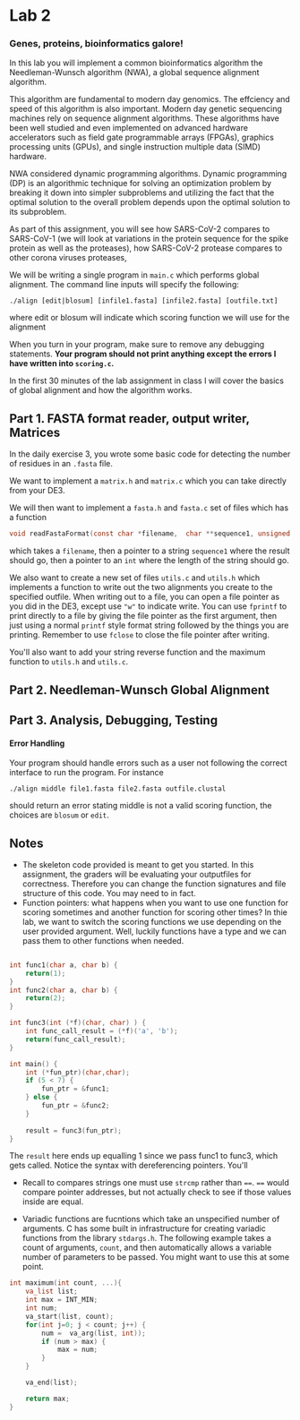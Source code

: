 # Lab 2
### Genes, proteins, bioinformatics galore!

In this lab you will implement a common bioinformatics algorithm
the Needleman-Wunsch algorithm (NWA), a global sequence alignment algorithm.

This algorithm are fundamental to modern day genomics. The effciency and speed
of this algorithm is also important. Modern day genetic sequencing machines rely
on sequence alignment algorithms. These algorithms have been well studied and
even implemented on advanced hardware accelerators such as field gate programmable arrays
(FPGAs), graphics processing units (GPUs), and single instruction multiple data (SIMD) hardware.

NWA considered dynamic programming algorithms. Dynamic programming (DP) is an
algorithmic technique for solving an optimization problem by breaking it down into simpler
subproblems and utilizing the fact that the optimal solution to the overall problem depends
upon the optimal solution to its subproblem.

As part of this assignment, you will see how SARS-CoV-2 compares to SARS-CoV-1 (we will
look at variations in the protein sequence for the spike protein as well as the proteases),
how SARS-CoV-2 protease compares to other corona viruses proteases,


We will be writing a single program in `main.c` which performs global alignment.
The command line inputs will specify the following:
```shell
./align [edit|blosum] [infile1.fasta] [infile2.fasta] [outfile.txt]
```
where edit or blosum will indicate which scoring function we will use for the alignment

When you turn in your program, make sure to remove any debugging statements. **Your program should not print anything except the errors I have written into `scoring.c`.**

In the first 30 minutes of the lab assignment in class I will cover 
the basics of global alignment and how the algorithm works.

## Part 1. FASTA format reader, output writer, Matrices
In the daily exercise 3, you wrote some basic code for detecting the number of residues in an `.fasta` file.

We want to implement a `matrix.h` and `matrix.c` which you can take directly from your DE3.

We will then want to implement a `fasta.h` and `fasta.c` set of files which has a function
```c
void readFastaFormat(const char *filename,  char **sequence1, unsigned int* length1);
```
which takes a `filename`, then a pointer to a string `sequence1` where the result should go, then a pointer to an `int` where the length of the string should go.

We also want to create a new set of files `utils.c` and `utils.h` which implements a function to write out the two alignments you create to the specified outfile. 
When writing out to a file, you can open a file pointer as you did in the DE3, except use `"w"` to indicate write. You can use
`fprintf` to print directly to a file by giving the file pointer as the first argument, then just using a normal `printf` style
format string followed by the things you are printing. Remember to use `fclose` to close the file pointer after writing.

You'll also want to add your string reverse function and the maximum function to `utils.h` and `utils.c`.

## Part 2. Needleman-Wunsch Global Alignment


## Part 3. Analysis, Debugging, Testing

#### Error Handling
Your program should handle errors such as a user not following the correct interface to run the program. For instance
```shell
./align middle file1.fasta file2.fasta outfile.clustal
```
should return an error stating middle is not a valid scoring function, the choices are `blosum` or `edit`. 



## Notes
- The skeleton code provided is meant to get you started. In this assignment, the graders will be evaluating your outputfiles for correctness. Therefore you can change the function signatures and file structure of this code. You may need to in fact.
- Function pointers: what happens when you want to use one function for scoring sometimes and another function for scoring other times? In thie lab, we want to switch the scoring functions we use depending on the user provided argument. Well, luckily functions have a type and we can pass them to other functions when needed.

```c

int func1(char a, char b) {
    return(1);
}
int func2(char a, char b) {
    return(2);
}

int func3(int (*f)(char, char) ) {
    int func_call_result = (*f)('a', 'b');
    return(func_call_result);
}

int main() {
    int (*fun_ptr)(char,char);
    if (5 < 7) {
        fun_ptr = &func1;
    } else {
        fun_ptr = &func2;
    }
    
    result = func3(fun_ptr);
}
```
The `result` here ends up equalling 1 since we pass func1 to func3, which gets called. Notice the syntax with dereferencing pointers. You'll

- Recall to compares strings one must use `strcmp` rather than `==`. `==` would compare pointer addresses, but not actually check to see if those values inside are equal.

- Variadic functions are fucntions which take an unspecified number of arguments. C has some built in infrastructure for creating variadic functions from the library `stdargs.h`. The following example takes a count of arguments, `count`, and then automatically allows a variable number of parameters to be passed. You might want to use this at some point.
```c
int maximum(int count, ...){
    va_list list;
    int max = INT_MIN;
    int num;
    va_start(list, count); 
    for(int j=0; j < count; j++) {
        num =  va_arg(list, int));
        if (num > max) {
            max = num;
        }
    }

    va_end(list);

    return max;
}
```